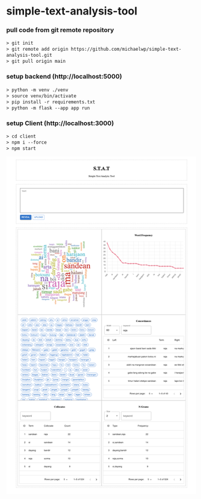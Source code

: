 # simple-text-analysis-tool

### pull code from git remote repository
```commandline
> git init
> git remote add origin https://github.com/michaelwp/simple-text-analysis-tool.git
> git pull origin main
```

### setup backend (http://localhost:5000)
```commandline
> python -m venv ./venv
> source venv/bin/activate 
> pip install -r requirements.txt
> python -m flask --app app run
```

### setup Client (http://localhost:3000)
```commandline
> cd client
> npm i --force 
> npm start
```

![view](./view.png "view")

